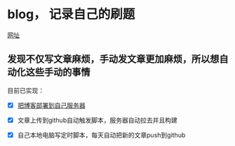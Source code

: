 # blog， 记录自己的刷题
[网址](http://sjy.我爱你)

## 发现不仅写文章麻烦，手动发文章更加麻烦，所以想自动化这些手动的事情

目前已实现：

- [x] [把博客部署到自己服务器](http://sjy.xn--6qq986b3xl/2022/03/20/%E6%8A%8A%E5%8D%9A%E5%AE%A2%E9%83%A8%E7%BD%B2%E5%88%B0windows%E6%9C%8D%E5%8A%A1%E5%99%A8%E4%B8%AD/)

- [x] 文章上传到github自动触发脚本，服务器自动拉去并且构建

- [x] 自己本地电脑写定时脚本，每天自动把新的文章push到github




